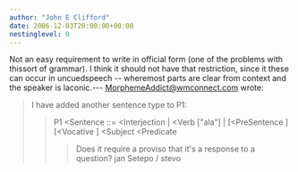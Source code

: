 ```yaml
---
author: "John E Clifford"
date: 2006-12-03T20:00:00+00:00
nestinglevel: 0
---
```

Not an easy requirement to write in official form (one of the problems with thissort of grammar). I think it should not have that restriction, since it these can occur in uncuedspeech --
 wheremost parts are clear from context and the speaker is laconic.---
 [MorphemeAddict@wmconnect.com](mailto://MorphemeAddict@wmconnect.com) wrote:

> I have added another sentence type to P1:
>> P1 <Sentence
> ::= <Interjection
>> | <Verb
> \["ala"\]
> | \[<PreSentence
>\] \[<Vocative
>\] <Subject
> <Predicate
>>> Does it require a proviso that it's a response to a question?
>> jan Setepo / stevo
>